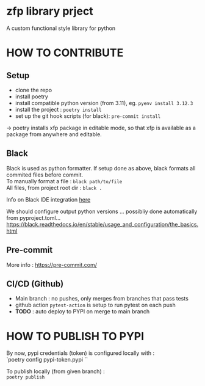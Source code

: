 # zfp library prject

A custom functional style library for python

# HOW TO CONTRIBUTE

## Setup
- clone the repo
- install poetry
- install compatible python version (from 3.11), eg. `pyenv install 3.12.3`
- install the project : `poetry install`
- set up the git hook scripts (for black): `pre-commit install` 

-> poetry installs xfp package in editable mode, so that xfp is available as a package from anywhere and editable.  

## Black
Black is used as python formatter. If setup done as above, black formats all commited files before commit.  
To manually format a file : `black path/to/file`  
All files, from project root dir : `black .`  

Info on Black IDE integration [here](https://black.readthedocs.io/en/stable/integrations/editors.html)

We should configure output python versions ... possibliy done automatically from pyproject.toml...  
https://black.readthedocs.io/en/stable/usage_and_configuration/the_basics.html  

## Pre-commit
More info : https://pre-commit.com/

## CI/CD (Github)

- Main branch : no pushes, only merges from branches that pass tests
- github action `pytest-action` is setup to run pytest on each push
- **TODO** : auto deploy to PYPI on merge to main branch

# HOW TO PUBLISH TO PYPI

By now, pypi credentials (token) is configured locally with :  
`poetry config pypi-token.pypi <token>``

To publish locally (from given branch) :  
`poetry publish`
